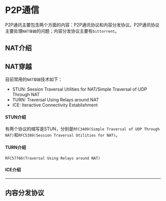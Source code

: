 # P2P通信

P2P通讯主要包含两个方面的内容：P2P通讯协议和内容分发协议。P2P通讯协议主要处理`NAT穿越`的问题；内容分发协议主要有`bittorrent`。

## NAT介绍


## NAT穿越

目前常用的`NAT穿越`技术如下：

+ STUN: Session Traversal Utilities for NAT/Simple Traversal of UDP Through NAT
+ TURN: Traversal Using Relays around NAT
+ ICE: Iteractive Connectivity Establishment

#### STUN介绍

有两个协议的缩写是STUN，分别是`RFC3489(Simple Traversal of UDP Through NAT)`和`RFC5389(Session Traversal Utilities for NAT)`。


#### TURN介绍

`RFC57766(Traversal Using Relays around NAT)`

#### ICE介绍


--------------------------------------------------------------------------------

## 内容分发协议

